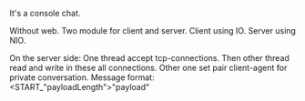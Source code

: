 It's a console chat.

Without web. Two module for client and server. 
Client using IO. Server using NIO.

On the server side:
One thread accept tcp-connections. Then other thread read and write in these all connections. Other one set pair client-agent for
private conversation.
Message format: <START_"payloadLength">"payload"<END>
